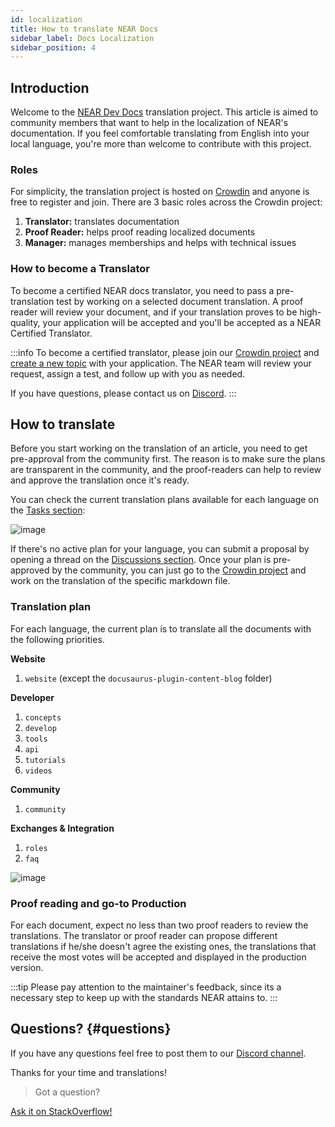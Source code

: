 ```yaml
---
id: localization
title: How to translate NEAR Docs
sidebar_label: Docs Localization
sidebar_position: 4
---
```


## Introduction

Welcome to the [NEAR Dev Docs](https://docs.near.org/) translation project.
This article is aimed to community members that want to help in the localization of NEAR's documentation.
If you feel comfortable translating from English into your local language, you're more than welcome to contribute with this project.

### Roles

For simplicity, the translation project is hosted on [Crowdin](https://crowdin.com/project/near-docs) and anyone is free to register and join.
There are 3 basic roles across the Crowdin project:

1. **Translator:** translates documentation
2. **Proof Reader:** helps proof reading localized documents
3. **Manager:** manages memberships and helps with technical issues


### How to become a Translator

To become a certified NEAR docs translator, you need to pass a pre-translation test by working on a selected document translation. A proof reader will review your document, and if your translation proves to be high-quality, your application will be accepted and you'll be accepted as a NEAR Certified Translator.

:::info
To become a certified translator, please join our [Crowdin project](https://crowdin.com/project/near-docs) and [create a new topic](https://crowdin.com/project/near-docs/discussions) with your application.
The NEAR team will review your request, assign a test, and follow up with you as needed.

If you have questions, please contact us on [Discord](https://near.chat). 
:::

## How to translate

Before you start working on the translation of an article, you need to get pre-approval from the community first. The reason is to make sure the plans are transparent in the community, and the proof-readers can help to review and approve the translation once it's ready.

You can check the current translation plans available for each language on the [Tasks section](https://crowdin.com/project/near-docs/tasks):

![image](@site/static/assets/crowdin-tasks.png)

If there's no active plan for your language, you can submit a proposal by opening a thread on the [Discussions section](https://crowdin.com/project/near-docs/discussions).
Once your plan is pre-approved by the community, you can just go to the [Crowdin project](https://crwd.in/near-docs) and work on the translation of the specific markdown file.

### Translation plan

For each language, the current plan is to translate all the documents with the following priorities.

**Website**

1. `website` (except the `docusaurus-plugin-content-blog` folder)


**Developer**

1. `concepts`
2. `develop`
3. `tools`
4. `api`
5. `tutorials`
6. `videos`


**Community**

1. `community`


**Exchanges & Integration**

1. `roles`
2. `faq`

![image](@site/static/assets/crowdin-list.png)

### Proof reading and go-to Production

For each document, expect no less than two proof readers to review the translations. The translator or proof reader can propose different translations if he/she doesn't agree the existing ones, the translations that receive the most votes will be accepted and displayed in the production version.

:::tip
Please pay attention to the maintainer's feedback, since its a necessary step to keep up with the standards NEAR attains to.
:::

## Questions? {#questions}

If you have any questions feel free to post them to our [Discord channel](http://near.chat).

Thanks for your time and translations!

> Got a question?
<a href="https://stackoverflow.com/questions/tagged/nearprotocol">
  <h8>Ask it on StackOverflow!</h8></a>
